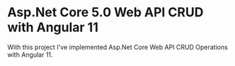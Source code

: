 # Asp.Net Core 5.0 Web API CRUD with Angular 11
With this project I've implemented Asp.Net Core Web API CRUD Operations with Angular 11.




 


